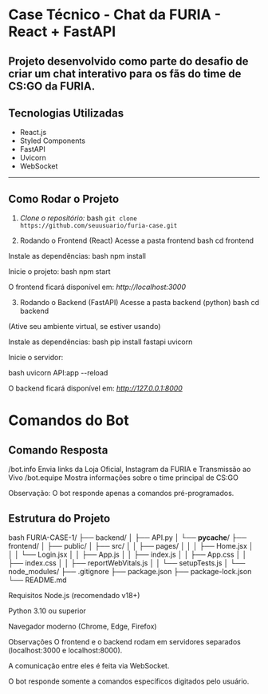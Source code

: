 # Case Técnico - Chat da FURIA - React + FastAPI
Projeto desenvolvido como parte do desafio de criar um chat interativo para os fãs do time de CS:GO da FURIA.
---
## Tecnologias Utilizadas
- React.js
- Styled Components
- FastAPI
- Uvicorn
- WebSocket

---

## Como Rodar o Projeto

1. *Clone o repositório:*
bash
```git clone https://github.com/seuusuario/furia-case.git ```


2. Rodando o Frontend (React)
Acesse a pasta frontend
bash
cd frontend

Instale as dependências:
bash
npm install

Inicie o projeto:
bash
npm start

O frontend ficará disponível em: *http://localhost:3000*

3. Rodando o Backend (FastAPI)
Acesse a pasta backend (python)
bash
cd backend

(Ative seu ambiente virtual, se estiver usando)

Instale as dependências:
bash
pip install fastapi uvicorn

Inicie o servidor:

bash
uvicorn API:app --reload

O backend ficará disponível em: *http://127.0.0.1:8000*

# Comandos do Bot
## Comando	Resposta
/bot.info	Envia links da Loja Oficial, Instagram da FURIA e Transmissão ao Vivo
/bot.equipe	Mostra informações sobre o time principal de CS:GO

Observação: O bot responde apenas a comandos pré-programados.

## Estrutura do Projeto

bash
FURIA-CASE-1/
├── backend/
│   ├── API.py
│   └── __pycache__/
├── frontend/
│   ├── public/
│   ├── src/
│   │   ├── pages/
│   │   │   ├── Home.jsx
│   │   │   └── Login.jsx
│   │   ├── App.js
│   │   ├── index.js
│   │   ├── App.css
│   │   ├── index.css
│   │   ├── reportWebVitals.js
│   │   └── setupTests.js
│   └── node_modules/
├── .gitignore
├── package.json
├── package-lock.json
└── README.md

Requisitos
Node.js (recomendado v18+)

Python 3.10 ou superior

Navegador moderno (Chrome, Edge, Firefox)

Observações
O frontend e o backend rodam em servidores separados (localhost:3000 e localhost:8000).

A comunicação entre eles é feita via WebSocket.

O bot responde somente a comandos específicos digitados pelo usuário.